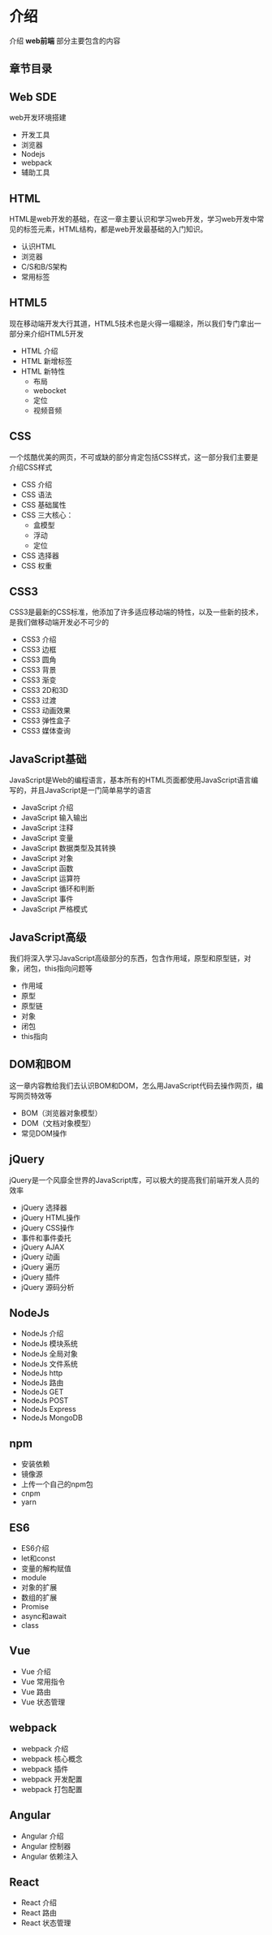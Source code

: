 # 介绍

介绍 **web前端** 部分主要包含的内容

## 章节目录

## Web SDE

web开发环境搭建

* 开发工具
* 浏览器
* Nodejs
* webpack
* 辅助工具

## HTML

HTML是web开发的基础，在这一章主要认识和学习web开发，学习web开发中常见的标签元素，HTML结构，都是web开发最基础的入门知识。

* 认识HTML
* 浏览器
* C/S和B/S架构
* 常用标签

## HTML5

现在移动端开发大行其道，HTML5技术也是火得一塌糊涂，所以我们专门拿出一部分来介绍HTML5开发

* HTML 介绍
* HTML 新增标签
* HTML 新特性
    * 布局
    * webocket
    * 定位
    * 视频音频

## CSS

一个炫酷优美的网页，不可或缺的部分肯定包括CSS样式，这一部分我们主要是介绍CSS样式

* CSS 介绍
* CSS 语法
* CSS 基础属性
* CSS 三大核心：
    * 盒模型
    * 浮动
    * 定位
* CSS 选择器
* CSS 权重

## CSS3

CSS3是最新的CSS标准，他添加了许多适应移动端的特性，以及一些新的技术，是我们做移动端开发必不可少的

* CSS3 介绍
* CSS3 边框
* CSS3 圆角
* CSS3 背景
* CSS3 渐变
* CSS3 2D和3D
* CSS3 过渡
* CSS3 动画效果
* CSS3 弹性盒子
* CSS3 媒体查询

## JavaScript基础

JavaScript是Web的编程语言，基本所有的HTML页面都使用JavaScript语言编写的，并且JavaScript是一门简单易学的语言

* JavaScript 介绍
* JavaScript 输入输出
* JavaScript 注释
* JavaScript 变量
* JavaScript 数据类型及其转换
* JavaScript 对象
* JavaScript 函数
* JavaScript 运算符
* JavaScript 循环和判断
* JavaScript 事件
* JavaScript 严格模式

## JavaScript高级

我们将深入学习JavaScript高级部分的东西，包含作用域，原型和原型链，对象，闭包，this指向问题等

* 作用域
* 原型
* 原型链
* 对象
* 闭包
* this指向

## DOM和BOM

这一章内容教给我们去认识BOM和DOM，怎么用JavaScript代码去操作网页，编写网页特效等

* BOM（浏览器对象模型）
* DOM（文档对象模型）
* 常见DOM操作

## jQuery

jQuery是一个风靡全世界的JavaScript库，可以极大的提高我们前端开发人员的效率

* jQuery 选择器
* jQuery HTML操作
* jQuery CSS操作
* 事件和事件委托
* jQuery AJAX
* jQuery 动画
* jQuery 遍历
* jQuery 插件
* jQuery 源码分析

## NodeJs

* NodeJs 介绍
* NodeJs 模块系统
* NodeJs 全局对象
* NodeJs 文件系统
* NodeJs http
* NodeJs 路由
* NodeJs GET
* NodeJs POST
* NodeJs Express
* NodeJs MongoDB

## npm

* 安装依赖
* 镜像源
* 上传一个自己的npm包
* cnpm
* yarn

## ES6

* ES6介绍
* let和const
* 变量的解构赋值
* module 
* 对象的扩展
* 数组的扩展
* Promise
* async和await
* class

## Vue

* Vue 介绍
* Vue 常用指令
* Vue 路由
* Vue 状态管理

## webpack

* webpack 介绍
* webpack 核心概念
* webpack 插件
* webpack 开发配置
* webpack 打包配置

## Angular

* Angular 介绍
* Angular 控制器
* Angular 依赖注入

## React

* React 介绍
* React 路由
* React 状态管理




